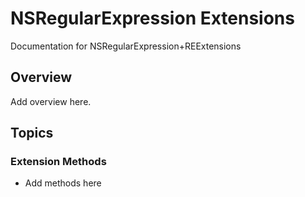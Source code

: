 # NSRegularExpression Extensions

Documentation for NSRegularExpression+REExtensions

## Overview

Add overview here.

## Topics

### Extension Methods

- Add methods here